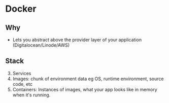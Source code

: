 
# Docker

## Why
 - Lets you abstract above the provider layer of your application (Digitalocean/Linode/AWS)

## Stack
 3. Services
 2. Images: chunk of environment data eg OS, runtime environment, source code, etc
 1. Containers: Instances of images, what your app looks like in memory when it's running.

